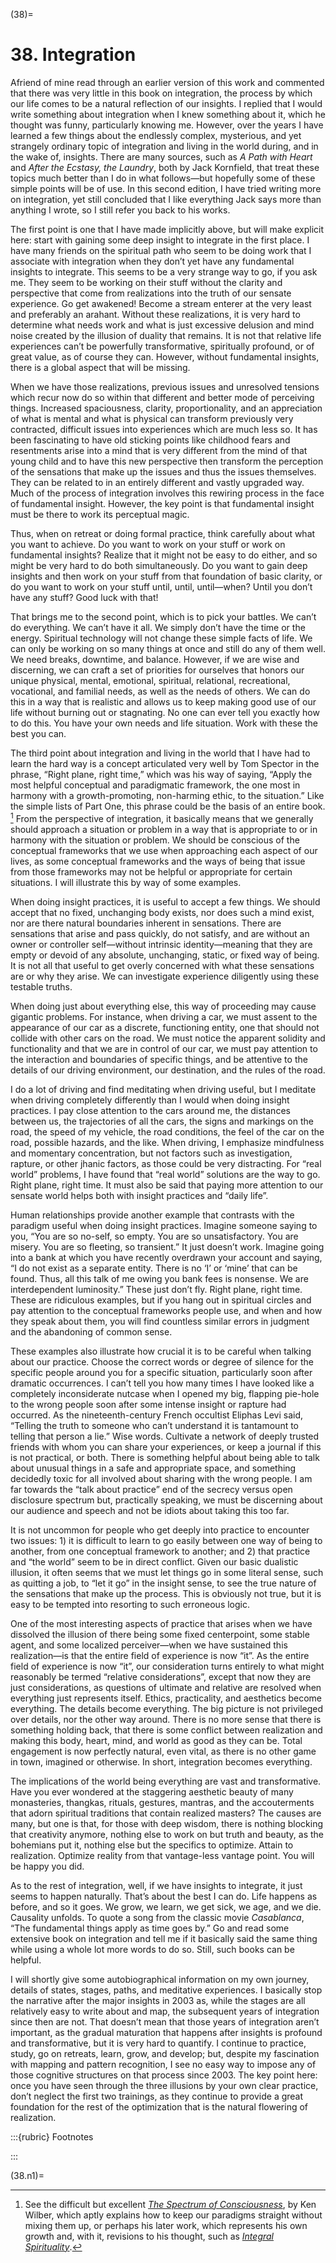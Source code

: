 

(38)=

# 38. Integration



Afriend of mine read through an earlier version of this work and commented that there was very little in this book on integration, the process by which our life comes to be a natural reflection of our insights. I replied that I would write something about integration when I knew something about it, which he thought was funny, particularly knowing me. However, over the years I have learned a few things about the endlessly complex, mysterious, and yet strangely ordinary topic of integration and living in the world during, and in the wake of, insights. There are many sources, such as *A Path with Heart* and *After the Ecstasy, the Laundry*, both by Jack Kornfield, that treat these topics much better than I do in what follows—but hopefully some of these simple points will be of use. In this second edition, I have tried writing more on integration, yet still concluded that I like everything Jack says more than anything I wrote, so I still refer you back to his works.

The first point is one that I have made implicitly above, but will make explicit here: start with gaining some deep insight to integrate in the first place. I have many friends on the spiritual path who seem to be doing work that I associate with integration when they don’t yet have any fundamental insights to integrate. This seems to be a very strange way to go, if you ask me. They seem to be working on their stuff without the clarity and perspective that come from realizations into the truth of our sensate experience. Go get awakened! Become a stream enterer at the very least and preferably an arahant. Without these realizations, it is very hard to determine what needs work and what is just excessive delusion and mind noise created by the illusion of duality that remains. It is not that relative life experiences can’t be powerfully transformative, spiritually profound, or of great value, as of course they can. However, without fundamental insights, there is a global aspect that will be missing.

When we have those realizations, previous issues and unresolved tensions which recur now do so within that different and better mode of perceiving things. Increased spaciousness, clarity, proportionality, and an appreciation of what is mental and what is physical can transform previously very contracted, difficult issues into experiences which are much less so. It has been fascinating to have old sticking points like childhood fears and resentments arise into a mind that is very different from the mind of that young child and to have this new perspective then transform the perception of the sensations that make up the issues and thus the issues themselves. They can be related to in an entirely different and vastly upgraded way. Much of the process of integration involves this rewiring process in the face of fundamental insight. However, the key point is that fundamental insight must be there to work its perceptual magic.

Thus, when on retreat or doing formal practice, think carefully about what you want to achieve. Do you want to work on your stuff or work on fundamental insights? Realize that it might not be easy to do either, and so might be very hard to do both simultaneously. Do you want to gain deep insights and then work on your stuff from that foundation of basic clarity, or do you want to work on your stuff until, until, until—when? Until you don’t have any stuff? Good luck with that!

That brings me to the second point, which is to pick your battles. We can’t do everything. We can’t have it all. We simply don’t have the time or the energy. Spiritual technology will not change these simple facts of life. We can only be working on so many things at once and still do any of them well. We need breaks, downtime, and balance. However, if we are wise and discerning, we can craft a set of priorities for ourselves that honors our unique physical, mental, emotional, spiritual, relational, recreational, vocational, and familial needs, as well as the needs of others. We can do this in a way that is realistic and allows us to keep making good use of our life without burning out or stagnating. No one can ever tell you exactly how to do this. You have your own needs and life situation. Work with these the best you can.

The third point about integration and living in the world that I have had to learn the hard way is a concept articulated very well by Tom Spector in the phrase, “Right plane, right time,” which was his way of saying, “Apply the most helpful conceptual and paradigmatic framework, the one most in harmony with a growth-promoting, non-harming ethic, to the situation.” Like the simple lists of Part One, this phrase could be the basis of an entire book. [^1] From the perspective of integration, it basically means that we generally should approach a situation or problem in a way that is appropriate to or in harmony with the situation or problem. We should be conscious of the conceptual frameworks that we use when approaching each aspect of our lives, as some conceptual frameworks and the ways of being that issue from those frameworks may not be helpful or appropriate for certain situations. I will illustrate this by way of some examples.

When doing insight practices, it is useful to accept a few things. We should accept that no fixed, unchanging body exists, nor does such a mind exist, nor are there natural boundaries inherent in sensations. There are sensations that arise and pass quickly, do not satisfy, and are without an owner or controller self—without intrinsic identity—meaning that they are empty or devoid of any absolute, unchanging, static, or fixed way of being. It is not all that useful to get overly concerned with what these sensations are or why they arise. We can investigate experience diligently using these testable truths.

When doing just about everything else, this way of proceeding may cause gigantic problems. For instance, when driving a car, we must assent to the appearance of our car as a discrete, functioning entity, one that should not collide with other cars on the road. We must notice the apparent solidity and functionality and that we are in control of our car, we must pay attention to the interaction and boundaries of specific things, and be attentive to the details of our driving environment, our destination, and the rules of the road.

I do a lot of driving and find meditating when driving useful, but I meditate when driving completely differently than I would when doing insight practices. I pay close attention to the cars around me, the distances between us, the trajectories of all the cars, the signs and markings on the road, the speed of my vehicle, the road conditions, the feel of the car on the road, possible hazards, and the like. When driving, I emphasize mindfulness and momentary concentration, but not factors such as investigation, rapture, or other jhanic factors, as those could be very distracting. For “real world” problems, I have found that “real world” solutions are the way to go. Right plane, right time. It must also be said that paying more attention to our sensate world helps both with insight practices and “daily life”.

Human relationships provide another example that contrasts with the paradigm useful when doing insight practices. Imagine someone saying to you, “You are so no-self, so empty. You are so unsatisfactory. You are misery. You are so fleeting, so transient.” It just doesn’t work. Imagine going into a bank at which you have recently overdrawn your account and saying, “I do not exist as a separate entity. There is no ‘I’ or ‘mine’ that can be found. Thus, all this talk of me owing you bank fees is nonsense. We are interdependent luminosity.” These just don’t fly. Right plane, right time. These are ridiculous examples, but if you hang out in spiritual circles and pay attention to the conceptual frameworks people use, and when and how they speak about them, you will find countless similar errors in judgment and the abandoning of common sense.

These examples also illustrate how crucial it is to be careful when talking about our practice. Choose the correct words or degree of silence for the specific people around you for a specific situation, particularly soon after dramatic occurrences. I can’t tell you how many times I have looked like a completely inconsiderate nutcase when I opened my big, flapping pie-hole to the wrong people soon after some intense insight or rapture had occurred. As the nineteenth-century French occultist Eliphas Levi said, “Telling the truth to someone who can’t understand it is tantamount to telling that person a lie.” Wise words. Cultivate a network of deeply trusted friends with whom you can share your experiences, or keep a journal if this is not practical, or both. There is something helpful about being able to talk about unusual things in a safe and appropriate space, and something decidedly toxic for all involved about sharing with the wrong people. I am far towards the “talk about practice” end of the secrecy versus open disclosure spectrum but, practically speaking, we must be discerning about our audience and speech and not be idiots about taking this too far.

It is not uncommon for people who get deeply into practice to encounter two issues: 1) it is difficult to learn to go easily between one way of being to another, from one conceptual framework to another; and 2) that practice and “the world” seem to be in direct conflict. Given our basic dualistic illusion, it often seems that we must let things go in some literal sense, such as quitting a job, to “let it go” in the insight sense, to see the true nature of the sensations that make up the process. This is obviously not true, but it is easy to be tempted into resorting to such erroneous logic.

One of the most interesting aspects of practice that arises when we have dissolved the illusion of there being some fixed centerpoint, some stable agent, and some localized perceiver—when we have sustained this realization—is that the entire field of experience is now “it”. As the entire field of experience is now “it”, our consideration turns entirely to what might reasonably be termed “relative considerations”, except that now they are just considerations, as questions of ultimate and relative are resolved when everything just represents itself. Ethics, practicality, and aesthetics become everything. The details become everything. The big picture is not privileged over details, nor the other way around. There is no more sense that there is something holding back, that there is some conflict between realization and making this body, heart, mind, and world as good as they can be. Total engagement is now perfectly natural, even vital, as there is no other game in town, imagined or otherwise. In short, integration becomes everything.

The implications of the world being everything are vast and transformative. Have you ever wondered at the staggering aesthetic beauty of many monasteries, thangkas, rituals, gestures, mantras, and the accouterments that adorn spiritual traditions that contain realized masters? The causes are many, but one is that, for those with deep wisdom, there is nothing blocking that creativity anymore, nothing else to work on but truth and beauty, as the bohemians put it, nothing else but the specifics to optimize. Attain to realization. Optimize reality from that vantage-less vantage point. You will be happy you did.

As to the rest of integration, well, if we have insights to integrate, it just seems to happen naturally. That’s about the best I can do. Life happens as before, and so it goes. We grow, we learn, we get sick, we age, and we die. Causality unfolds. To quote a song from the classic movie *Casablanca*, “The fundamental things apply as time goes by.” Go and read some extensive book on integration and tell me if it basically said the same thing while using a whole lot more words to do so. Still, such books can be helpful.

I will shortly give some autobiographical information on my own journey, details of states, stages, paths, and meditative experiences. I basically stop the narrative after the major insights in 2003 as, while the stages are all relatively easy to write about and map, the subsequent years of integration since then are not. That doesn’t mean that those years of integration aren’t important, as the gradual maturation that happens after insights is profound and transformative, but it is very hard to quantify. I continue to practice, study, go on retreats, learn, grow, and develop; but, despite my fascination with mapping and pattern recognition, I see no easy way to impose any of those cognitive structures on that process since 2003. The key point here: once you have seen through the three illusions by your own clear practice, don’t neglect the first two trainings, as they continue to provide a great foundation for the rest of the optimization that is the natural flowering of realization.

:::{rubric} Footnotes

:::


(38.n1)=

[^1]:See the difficult but excellent [*The Spectrum of Consciousness*](http://www.atpweb.org/jtparchive/trps-07-75-02-105.pdf), by Ken Wilber, which aptly explains how to keep our paradigms straight without mixing them up, or perhaps his later work, which represents his own growth and, with it, revisions to his thought, such as [*Integral Spirituality*](https://www.shambhala.com/integral-spirituality-818.html).
